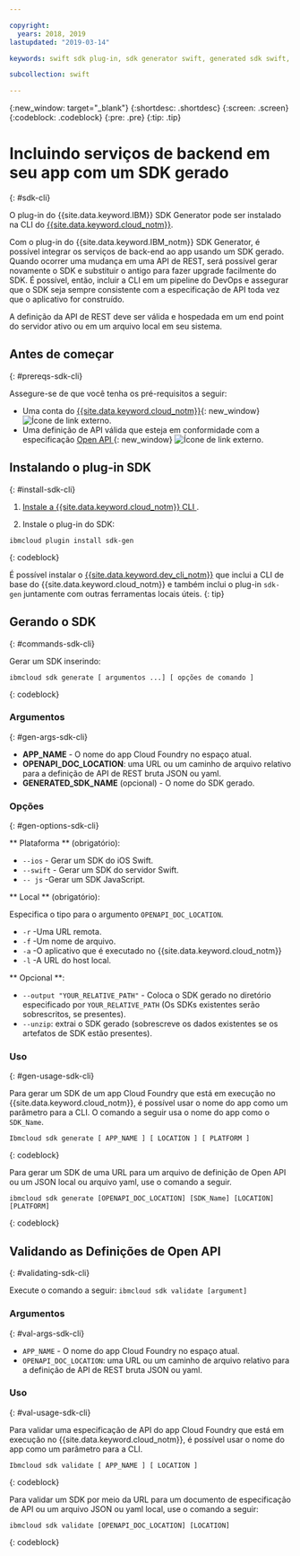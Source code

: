 ```yaml
---

copyright:
  years: 2018, 2019
lastupdated: "2019-03-14"

keywords: swift sdk plug-in, sdk generator swift, generated sdk swift, devops pipeline swift, open api swift, sdkgen swift, ibmcloud sdk swift

subcollection: swift

---
```


{:new_window: target="_blank"}
{:shortdesc: .shortdesc}
{:screen: .screen}
{:codeblock: .codeblock}
{:pre: .pre}
{:tip: .tip}

# Incluindo serviços de backend em seu app com um SDK gerado
{: #sdk-cli}

O plug-in do {{site.data.keyword.IBM}} SDK Generator pode ser instalado na CLI do [{{site.data.keyword.cloud_notm}}](/docs/cli?topic=cloud-cli-ibmcloud-cli#ibmcloud-cli).

Com o plug-in do {{site.data.keyword.IBM_notm}} SDK Generator, é possível integrar os serviços de back-end ao app usando um SDK gerado. Quando ocorrer uma mudança em uma API de REST, será possível gerar novamente o SDK e substituir o antigo para fazer upgrade facilmente do SDK. É possível, então, incluir a CLI em um pipeline do DevOps e assegurar que o SDK seja sempre consistente com a especificação de API toda vez que o aplicativo for construído.

A definição da API de REST deve ser válida e hospedada em um end point do servidor ativo ou em um arquivo local em seu sistema.

## Antes de começar
{: #prereqs-sdk-cli}

Assegure-se de que você tenha os pré-requisitos a seguir:

* Uma conta do [{{site.data.keyword.cloud_notm}}](http://cloud.ibm.com){: new_window} ![Ícone de link externo](../../icons/launch-glyph.svg "Ícone de link externo").
* Uma definição de API válida que esteja em conformidade com a especificação [Open API ](https://www.openapis.org/){: new_window} ![Ícone de link externo](../../icons/launch-glyph.svg "Ícone de link externo").

## Instalando o plug-in SDK
{: #install-sdk-cli}

1. [ Instale a  {{site.data.keyword.cloud_notm}}  CLI ](/docs/cli?topic=cloud-cli-ibmcloud-cli#ibmcloud-cli).

2. Instale o plug-in do SDK:
  ```
  ibmcloud plugin install sdk-gen
  ```
  {: codeblock}

É possível instalar o [{{site.data.keyword.dev_cli_notm}}](/docs/cli?topic=cloud-cli-ibmcloud-cli#install_plug-in) que inclui a CLI de base do {{site.data.keyword.cloud_notm}} e também inclui o plug-in `sdk-gen` juntamente com outras ferramentas locais úteis.
{: tip}

## Gerando o SDK
{: #commands-sdk-cli}

Gerar um SDK inserindo:
```
ibmcloud sdk generate [ argumentos ...] [ opções de comando ]
```
{: codeblock}

### Argumentos
{: #gen-args-sdk-cli}

* **APP_NAME** - O nome do app Cloud Foundry no espaço atual.
* **OPENAPI_DOC_LOCATION**: uma URL ou um caminho de arquivo relativo para a definição de API de REST bruta JSON ou yaml.
* **GENERATED_SDK_NAME** (opcional) - O nome do SDK gerado.

### Opções
{: #gen-options-sdk-cli}

** Plataforma **  (obrigatório):
  * `--ios` - Gerar um SDK do iOS Swift.
  * `--swift` - Gerar um SDK do servidor Swift.
  * ` -- js ` -Gerar um SDK JavaScript.

** Local **  (obrigatório):

Especifica o tipo para o argumento `OPENAPI_DOC_LOCATION`.

  * ` -r ` -Uma URL remota.
  * ` -f ` -Um nome de arquivo.
  * ` -a ` -O aplicativo que é executado no  {{site.data.keyword.cloud_notm}}
  * ` -l ` -A URL do host local.

** Opcional **:
  * `--output "YOUR_RELATIVE_PATH"` - Coloca o SDK gerado no diretório especificado por `YOUR_RELATIVE_PATH` (Os SDKs existentes serão sobrescritos, se presentes).
  * `--unzip`: extrai o SDK gerado (sobrescreve os dados existentes se os artefatos de SDK estão presentes).

### Uso
{: #gen-usage-sdk-cli}

Para gerar um SDK de um app Cloud Foundry que está em execução no {{site.data.keyword.cloud_notm}}, é possível usar o nome do app como um parâmetro para a CLI. O comando a seguir usa o nome do app como o `SDK_Name`.

```
Ibmcloud sdk generate [ APP_NAME ] [ LOCATION ] [ PLATFORM ]
```
{: codeblock}

Para gerar um SDK de uma URL para um arquivo de definição de Open API ou um JSON local ou arquivo yaml, use o comando a seguir.

```
ibmcloud sdk generate [OPENAPI_DOC_LOCATION] [SDK_Name] [LOCATION] [PLATFORM]
```
{: codeblock}


## Validando as Definições de Open API
{: #validating-sdk-cli}

Execute o comando a seguir: `ibmcloud sdk validate [argument]`

### Argumentos
{: #val-args-sdk-cli}

* `APP_NAME` - O nome do app Cloud Foundry no espaço atual.
* `OPENAPI_DOC_LOCATION`: uma URL ou um caminho de arquivo relativo para a definição de API de REST bruta JSON ou yaml.

### Uso
{: #val-usage-sdk-cli}

Para validar uma especificação de API do app Cloud Foundry que está em execução no {{site.data.keyword.cloud_notm}}, é possível usar o nome do app como um parâmetro para a CLI.
```
Ibmcloud sdk validate [ APP_NAME ] [ LOCATION ]
```
{: codeblock}

Para validar um SDK por meio da URL para um documento de especificação de API ou um arquivo JSON ou yaml local, use o comando a seguir:
```
ibmcloud sdk validate [OPENAPI_DOC_LOCATION] [LOCATION]
```
{: codeblock}

